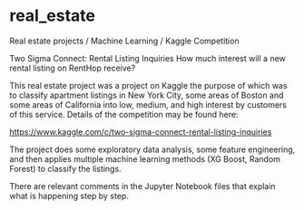 # real_estate
Real estate projects / Machine Learning / Kaggle Competition

Two Sigma Connect: Rental Listing Inquiries
How much interest will a new rental listing on RentHop receive?

This real estate project was a project on Kaggle the purpose of which was to classify apartment listings in New York City, some areas of Boston and some areas of California  into low, medium, and high interest by customers of this service.  Details of the competition may be found here:

https://www.kaggle.com/c/two-sigma-connect-rental-listing-inquiries

The project does some exploratory data analysis, some feature engineering, and then applies multiple machine learning methods (XG Boost, Random Forest) to classify the listings.

There are relevant comments in the Jupyter Notebook files that explain what is happening step by step.

